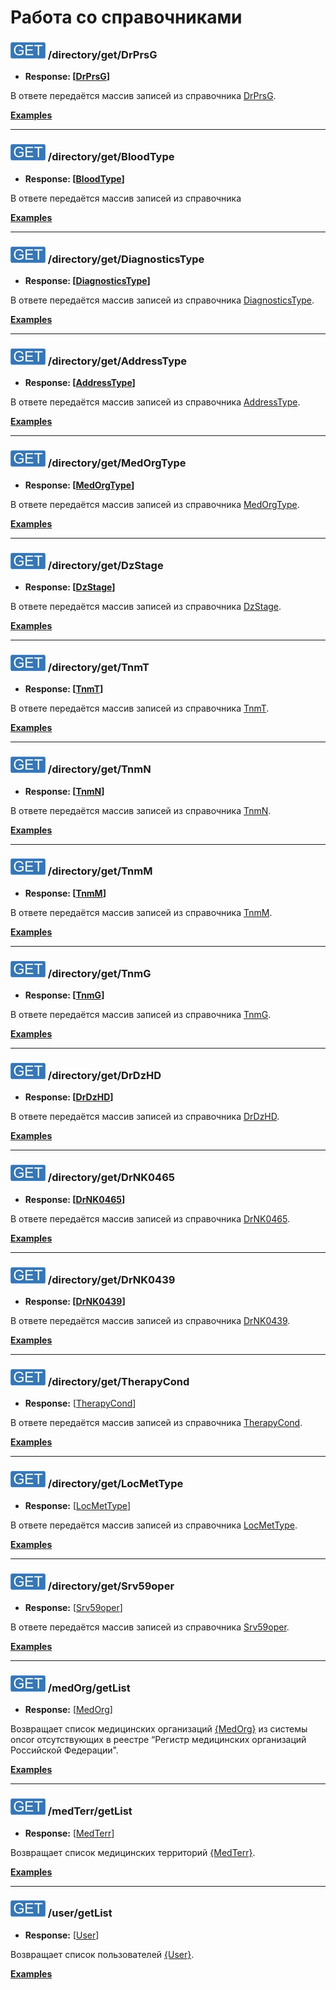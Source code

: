 Работа со справочниками
=======================

### ![GET](../../img/get.png) /directory/get/DrPrsG
* **Response: [[DrPrsG](../../types.md#drprsg)]**

В ответе передаётся массив записей из справочника [DrPrsG](../../types.md#drprsg).

**[Examples](get/DrPrsG/examples/get.md)**

---

### ![GET](../../img/get.png) /directory/get/BloodType
* **Response: [[BloodType](../../types.md#bloodtype)]**

В ответе передаётся массив записей из справочника

**[Examples](get/BloodType/examples/get.md)**

---

### ![GET](../../img/get.png) /directory/get/DiagnosticsType
* **Response: [[DiagnosticsType](../../types.md#diagnosticstype)]**

В ответе передаётся массив записей из справочника [DiagnosticsType](../../types.md#diagnosticstype).

**[Examples](get/DiagnosticsType/examples/get.md)**

---

### ![GET](../../img/get.png) /directory/get/AddressType
* **Response: [[AddressType](../../types.md#addresstype)]**

В ответе передаётся массив записей из справочника [AddressType](../../types.md#addresstype).

**[Examples](get/AddressType/examples/get.md)**

---

### ![GET](../../img/get.png) /directory/get/MedOrgType
* **Response: [[MedOrgType](../../types.md#medorgtype)]**

В ответе передаётся массив записей из справочника [MedOrgType](../../types.md#medorgtype).

**[Examples](get/MedOrgType/examples/get.md)**

---

### ![GET](../../img/get.png) /directory/get/DzStage
* **Response: [[DzStage](../../types.md#dzstage)]**

В ответе передаётся массив записей из справочника [DzStage](../../types.md#dzstage).

**[Examples](get/DzStage/examples/get.md)**

---

### ![GET](../../img/get.png) /directory/get/TnmT
* **Response: [[TnmT](../../types.md#tnmt)]**

В ответе передаётся массив записей из справочника [TnmT](../../types.md#tnmt).

**[Examples](get/TnmT/examples/get.md)**

---

### ![GET](../../img/get.png) /directory/get/TnmN
* **Response: [[TnmN](../../types.md#tnmn)]**

В ответе передаётся массив записей из справочника [TnmN](../../types.md#tnmn).

**[Examples](get/TnmN/examples/get.md)**

---

### ![GET](../../img/get.png) /directory/get/TnmM
* **Response: [[TnmM](../../types.md#tnmm)]**

В ответе передаётся массив записей из справочника [TnmM](../../types.md#tnmm).

**[Examples](get/TnmM/examples/get.md)**

---

### ![GET](../../img/get.png) /directory/get/TnmG
* **Response: [[TnmG](../../types.md#tnmm)]**

В ответе передаётся массив записей из справочника [TnmG](../../types.md#tnmm).

**[Examples](get/TnmG/examples/get.md)**

---

### ![GET](../../img/get.png) /directory/get/DrDzHD
* **Response: [[DrDzHD](../../types.md#drdzhd)]**

В ответе передаётся массив записей из справочника [DrDzHD](../../types.md#drdzhd).

**[Examples](get/DrDzHD/examples/get.md)**

---

### ![GET](../../img/get.png) /directory/get/DrNK0465
* **Response: [[DrNK0465](../../types.md#drnk0465)]**

В ответе передаётся массив записей из справочника [DrNK0465](../../types.md#drnk0465).

**[Examples](get/DrNK0465/examples/get.md)**

---

<a name="DrNK0439"/>

### ![GET](../../img/get.png) /directory/get/DrNK0439
* **Response: [[DrNK0439](../../types.md#drnk0439)]**

В ответе передаётся массив записей из справочника [DrNK0439](../../types.md#drnk0439).

**[Examples](get/DrNK0439/examples/get.md)**

---

### ![GET](../../img/get.png) /directory/get/TherapyCond
* **Response:** [[TherapyCond](../../types.md#therapycond)]

В ответе передаётся массив записей из справочника [TherapyCond](../../types.md#therapycond).

**[Examples](get/TherapyCond/examples/get.md)**

---

### ![GET](../../img/get.png) /directory/get/LocMetType
* **Response:** [[LocMetType](../../types.md#locmettype)]

В ответе передаётся массив записей из справочника [LocMetType](../../types.md#locmettype).

**[Examples](get/LocMetType/examples/get.md)**

---

### ![GET](../../img/get.png) /directory/get/Srv59oper
* **Response:** [[Srv59oper](../../types.md#srv59oper)]

В ответе передаётся массив записей из справочника [Srv59oper](../../types.md#srv59oper).

**[Examples](get/Srv59oper/examples/get.md)**

---

### ![GET](../../img/get.png) /medOrg/getList
* **Response:** [[MedOrg](../../types.md#medorg)]

Возвращает список медицинских организаций [{MedOrg}](../../types.md#medorg) из системы oncor отсутствующих в реестре 
“Регистр медицинских организаций Российской Федерации".

**[Examples](medOrg/getList/examples/getList.md)**

---

### ![GET](../../img/get.png) /medTerr/getList
* **Response:** [[MedTerr](../../types.md#medterr)]

Возвращает список медицинских территорий [{MedTerr}](../../types.md#medterr).

**[Examples](medTerr/getList/examples/getList.md)**

---

### ![GET](../../img/get.png) /user/getList
* **Response:** [[User](../../types.md#user)]

Возвращает список пользователей [{User}](../../types.md#user).

**[Examples](user/getList/examples/getList.md)**

